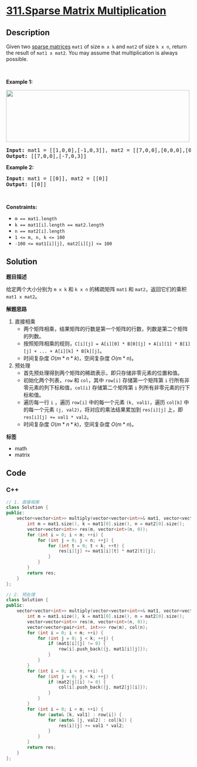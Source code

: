 # [311.Sparse Matrix Multiplication](https://leetcode.com/problems/sparse-matrix-multiplication/description/)

## Description

<p>Given two <a href="https://en.wikipedia.org/wiki/Sparse_matrix" target="_blank">sparse matrices</a> <code>mat1</code> of size <code>m x k</code> and <code>mat2</code> of size <code>k x n</code>, return the result of <code>mat1 x mat2</code>. You may assume that multiplication is always possible.</p>

<p>&nbsp;</p>
<p><strong class="example">Example 1:</strong></p>
<img alt="" src="https://fastly.jsdelivr.net/gh/doocs/leetcode@main/solution/0300-0399/0311.Sparse%20Matrix%20Multiplication/images/mult-grid.jpg" style="width: 500px; height: 142px;" />
<pre>
<strong>Input:</strong> mat1 = [[1,0,0],[-1,0,3]], mat2 = [[7,0,0],[0,0,0],[0,0,1]]
<strong>Output:</strong> [[7,0,0],[-7,0,3]]
</pre>

<p><strong class="example">Example 2:</strong></p>

<pre>
<strong>Input:</strong> mat1 = [[0]], mat2 = [[0]]
<strong>Output:</strong> [[0]]
</pre>

<p>&nbsp;</p>
<p><strong>Constraints:</strong></p>

<ul>
  <li><code>m == mat1.length</code></li>
  <li><code>k == mat1[i].length == mat2.length</code></li>
  <li><code>n == mat2[i].length</code></li>
  <li><code>1 &lt;= m, n, k &lt;= 100</code></li>
  <li><code>-100 &lt;= mat1[i][j], mat2[i][j] &lt;= 100</code></li>
</ul>

## Solution

**题目描述**

给定两个大小分别为 `m x k` 和 `k x n` 的稀疏矩阵 `mat1` 和 `mat2`，返回它们的乘积 `mat1 x mat2`。

**解题思路**

1. 直接相乘
   - 两个矩阵相乘，结果矩阵的行数是第一个矩阵的行数，列数是第二个矩阵的列数。
   - 按照矩阵相乘的规则，`C[i][j] = A[i][0] * B[0][j] + A[i][1] * B[1][j] + ... + A[i][k] * B[k][j]`。
   - 时间复杂度 $O(m*n*k)$，空间复杂度 $O(m*n)$。
2. 预处理
   - 首先预处理得到两个矩阵的稀疏表示，即只存储非零元素的位置和值。
   - 初始化两个列表，`row` 和 `col`，其中 `row[i]` 存储第一个矩阵第 `i` 行所有非零元素的列下标和值，`col[i]` 存储第二个矩阵第 `i` 列所有非零元素的行下标和值。
   - 遍历每一行 `i` ，遍历 `row[i]` 中的每一个元素 `(k, val1)`，遍历 `col[k]` 中的每一个元素 `(j, val2)`，将对应的乘法结果累加到 `res[i][j]` 上，即 `res[i][j] += val1 * val2`。
   - 时间复杂度 $O(m*n*k)$，空间复杂度 $O(m*n)$。

**标签**

- math
- matrix

<!-- code start -->
## Code

### C++

```cpp
// 1. 直接相乘
class Solution {
public:
    vector<vector<int>> multiply(vector<vector<int>>& mat1, vector<vector<int>>& mat2) {
        int m = mat1.size(), k = mat1[0].size(), n = mat2[0].size();
        vector<vector<int>> res(m, vector<int>(n, 0));
        for (int i = 0; i < m; ++i) {
            for (int j = 0; j < n; ++j) {
                for (int t = 0; t < k; ++t) {
                    res[i][j] += mat1[i][t] * mat2[t][j];
                }
            }
        }
        return res;
    }
};
```

```cpp
// 2. 预处理
class Solution {
public:
    vector<vector<int>> multiply(vector<vector<int>>& mat1, vector<vector<int>>& mat2) {
        int m = mat1.size(), k = mat1[0].size(), n = mat2[0].size();
        vector<vector<int>> res(m, vector<int>(n, 0));
        vector<vector<pair<int, int>>> row(m), col(n);
        for (int i = 0; i < m; ++i) {
            for (int j = 0; j < k; ++j) {
                if (mat1[i][j] != 0) {
                    row[i].push_back({j, mat1[i][j]});
                }
            }
        }
        for (int i = 0; i < n; ++i) {
            for (int j = 0; j < k; ++j) {
                if (mat2[j][i] != 0) {
                    col[i].push_back({j, mat2[j][i]});
                }
            }
        }
        for (int i = 0; i < m; ++i) {
            for (auto& [k, val1] : row[i]) {
                for (auto& [j, val2] : col[k]) {
                    res[i][j] += val1 * val2;
                }
            }
        }
        return res;
    }
};
```

<!-- code end -->
